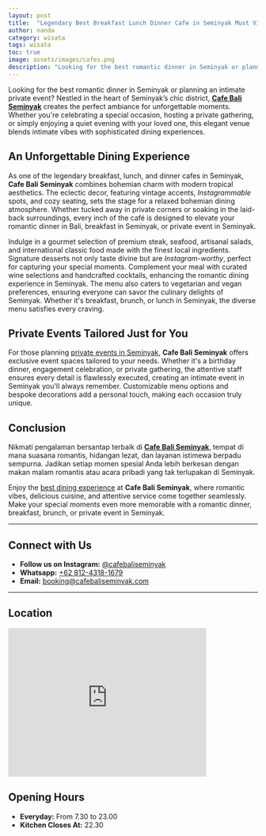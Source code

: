 ```yaml
---
layout: post
title:  "Legendary Best Breakfast Lunch Dinner Cafe in Seminyak Must Visit"
author: nanda
category: wisata
tags: wisata
toc: true
image: assets/images/cafes.png
description: "Looking for the best romantic dinner in Seminyak or planning an intimate private event in Seminyak? Nestled in the heart of Seminyak’s chic district, Cafe Bali Seminyak creates the perfect ambiance for unforgettable moments."
---
```


Looking for the best romantic dinner in Seminyak or planning an intimate private event? Nestled in the heart of Seminyak’s chic district, **[Cafe Bali Seminyak](https://pediaku.id/best-breakfast-dinner-cafe-in-seminyak/)** creates the perfect ambiance for unforgettable moments. Whether you're celebrating a special occasion, hosting a private gathering, or simply enjoying a quiet evening with your loved one, this elegant venue blends intimate vibes with sophisticated dining experiences.

## An Unforgettable Dining Experience

As one of the legendary breakfast, lunch, and dinner cafes in Seminyak, **Cafe Bali Seminyak** combines bohemian charm with modern tropical aesthetics. The eclectic decor, featuring vintage accents, *Instagrammable* spots, and cozy seating, sets the stage for a relaxed bohemian dining atmosphere. Whether tucked away in private corners or soaking in the laid-back surroundings, every inch of the café is designed to elevate your romantic dinner in Bali, breakfast in Seminyak, or private event in Seminyak.

Indulge in a gourmet selection of premium steak, seafood, artisanal salads, and international classic food made with the finest local ingredients. Signature desserts not only taste divine but are *Instagram-worthy*, perfect for capturing your special moments. Complement your meal with curated wine selections and handcrafted cocktails, enhancing the romantic dining experience in Seminyak. The menu also caters to vegetarian and vegan preferences, ensuring everyone can savor the culinary delights of Seminyak. Whether it's breakfast, brunch, or lunch in Seminyak, the diverse menu satisfies every craving.

## Private Events Tailored Just for You

For those planning [private events in Seminyak](https://cafebaliseminyak.com/), **Cafe Bali Seminyak** offers exclusive event spaces tailored to your needs. Whether it's a birthday dinner, engagement celebration, or private gathering, the attentive staff ensures every detail is flawlessly executed, creating an intimate event in Seminyak you'll always remember. Customizable menu options and bespoke decorations add a personal touch, making each occasion truly unique.

## Conclusion

Nikmati pengalaman bersantap terbaik di [**Cafe Bali Seminyak**](https://cafebaliseminyak.com/), tempat di mana suasana romantis, hidangan lezat, dan layanan istimewa berpadu sempurna. Jadikan setiap momen spesial Anda lebih berkesan dengan makan malam romantis atau acara pribadi yang tak terlupakan di Seminyak.

Enjoy the [best dining experience](https://pediaku.id/best-breakfast-dinner-cafe-in-seminyak/) at **Cafe Bali Seminyak**, where romantic vibes, delicious cuisine, and attentive service come together seamlessly. Make your special moments even more memorable with a romantic dinner, breakfast, brunch, or private event in Seminyak.

---

## Connect with Us

- **Follow us on Instagram:** [@cafebaliseminyak](https://www.instagram.com/cafebaliseminyak)
- **Whatsapp:** [ +62 812-4318-1679](https://wa.me/6281243181679)
- **Email:** [booking@cafebaliseminyak.com](mailto:booking@cafebaliseminyak.com)

---

## Location

<iframe src="https://www.google.com/maps/embed?pb=!1m18!1m12!1m3!1d3944.079027344764!2d115.15687387501485!3d-8.684034991364143!2m3!1f0!2f0!3f0!3m2!1i1024!2i768!4f13.1!3m3!1m2!1s0x2dd24717545d3d37%3A0xb676fdcad12e7fa6!2sCafe%20Bali%20Seminyak!5e0!3m2!1sid!2sid!4v1737393009362!5m2!1sid!2sid" width="400" height="300" style="border:0;" allowfullscreen="" loading="lazy" referrerpolicy="no-referrer-when-downgrade"></iframe>

## Opening Hours

- **Everyday:** From 7.30 to 23.00  
- **Kitchen Closes At:** 22.30

